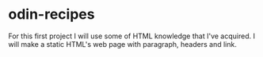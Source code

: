# odin-recipes

For this first project I will use some of HTML knowledge that I've acquired.
I will make a static HTML's web page with paragraph, headers and link.